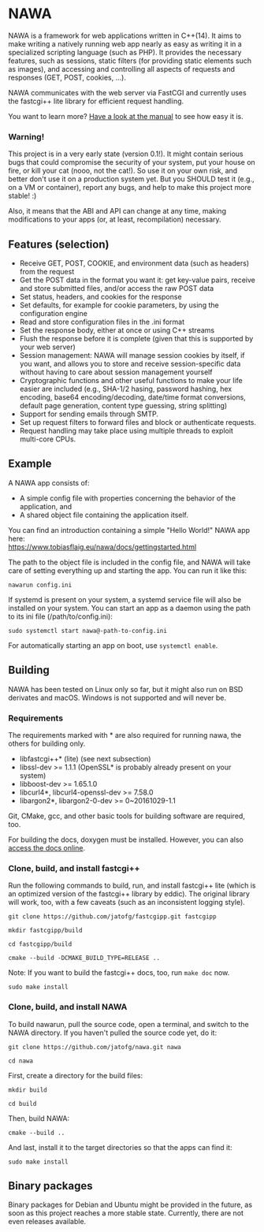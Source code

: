 NAWA
===

NAWA is a framework for web applications written in C++(14). It aims to 
make writing a natively running web app nearly as easy as writing it 
in a specialized scripting language (such as PHP). It provides the 
necessary features, such as sessions, static filters (for providing 
static elements such as images), and accessing and controlling all 
aspects of requests and responses (GET, POST, cookies, ...).

NAWA communicates with the web server via FastCGI and currently uses 
the fastcgi++ lite library for efficient request handling.

You want to learn more? 
[Have a look at the manual](https://www.tobiasflaig.eu/nawa/docs/gettingstarted.html) 
to see how easy it is.

### Warning!

This project is in a very early state (version 0.1!). It might contain 
serious bugs that could compromise the security of your system, put 
your house on fire, or kill your cat (nooo, not the cat!). So use it 
on your own risk, and better don't use it on a production system 
yet. But you SHOULD test it (e.g., on a VM or container), report 
any bugs, and help to make this project more stable! :)

Also, it means that the ABI and API can change at any time, making 
modifications to your apps (or, at least, recompilation) necessary.

## Features (selection)

- Receive GET, POST, COOKIE, and environment data (such as headers) 
from the request
- Get the POST data in the format you want it: get key-value pairs, 
receive and store submitted files, and/or access the raw POST data
- Set status, headers, and cookies for the response
- Set defaults, for example for cookie parameters, by using the 
configuration engine
- Read and store configuration files in the .ini format
- Set the response body, either at once or using C++ streams
- Flush the response before it is complete (given that this is 
supported by your web server)
- Session management: NAWA will manage session cookies by itself, if 
you want, and allows you to store and receive session-specific data 
without having to care about session management yourself
- Cryptographic functions and other useful functions to make your life 
easier are included (e.g., SHA-1/2 hasing, password hashing, hex 
encoding, base64 encoding/decoding, date/time format conversions, 
default page generation, content type guessing, string splitting)
- Support for sending emails through SMTP.
- Set up request filters to forward files and block or authenticate 
requests.
- Request handling may take place using multiple threads to exploit  
multi-core CPUs.

## Example

A NAWA app consists of:

- A simple config file with properties concerning the behavior of the 
application, and
- A shared object file containing the application itself.

You can find an introduction containing a simple "Hello World!" 
NAWA app here:<br>
https://www.tobiasflaig.eu/nawa/docs/gettingstarted.html

The path to the object file is included in the config file, and NAWA 
will take care of setting everything up and starting the app. You 
can run it like this:

`nawarun config.ini`

If systemd is present on your system, a systemd service file will 
also be installed on your system. You can start an app as a 
daemon using the path to its ini file (/path/to/config.ini):

`sudo systemctl start nawa@-path-to-config.ini`

For automatically starting an app on boot, use `systemctl enable`.

## Building

NAWA has been tested on Linux only so far, but it might also run on BSD derivates and macOS. 
Windows is not supported and will never be. 

### Requirements

The requirements marked with * are also required for running nawa, the 
others for building only.

- libfastcgi++* (lite) (see next subsection)
- libssl-dev >= 1.1.1 (OpenSSL* is probably already present on your 
system)
- libboost-dev >= 1.65.1.0
- libcurl4*, libcurl4-openssl-dev >= 7.58.0
- libargon2*, libargon2-0-dev >= 0~20161029-1.1

Git, CMake, gcc, and other basic tools for building software 
are required, too.

For building the docs, doxygen must be installed. However, you can also 
[access the docs online](https://www.tobiasflaig.eu/nawa/docs/).

### Clone, build, and install fastcgi++

Run the following commands to build, run, and install fastcgi++ lite 
(which is an optimized version of the fastcgi++ library by eddic). The 
original library will work, too, with a few caveats (such as an 
inconsistent logging style).

`git clone https://github.com/jatofg/fastcgipp.git fastcgipp`

`mkdir fastcgipp/build`

`cd fastcgipp/build`

`cmake --build -DCMAKE_BUILD_TYPE=RELEASE ..`

Note: If you want to build the fastcgi++ docs, too, run 
`make doc` now.

`sudo make install`

### Clone, build, and install NAWA

To build nawarun, pull the source code, open a terminal, and 
switch to the NAWA directory. If you haven't pulled the source code 
yet, do it:

`git clone https://github.com/jatofg/nawa.git nawa`

`cd nawa`

First, create a directory for the build files:

`mkdir build`

`cd build`

Then, build NAWA:

`cmake --build ..`

And last, install it to the target directories so that the apps 
can find it:

`sudo make install`

## Binary packages

Binary packages for Debian and Ubuntu might be provided in the future, 
as soon as this project reaches a more stable state. Currently, there 
are not even releases available.